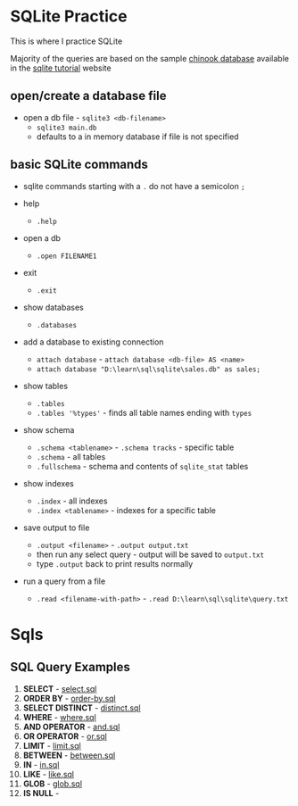# SQLite Practice
This is where I practice SQLite

Majority of the queries are based on the sample [chinook database](https://www.sqlitetutorial.net/sqlite-sample-database/) available in the [sqlite tutorial](https://www.sqlitetutorial.net/) website

## open/create a database file
- open a db file - `sqlite3 <db-filename>`
    - `sqlite3 main.db`
    - defaults to a in memory database if file is not specified

## basic SQLite commands
- sqlite commands starting with a `.` do not have a semicolon `;`

- help
    - `.help`
- open a db
    - `.open FILENAME1`
- exit
    - `.exit`
- show databases
    - `.databases`
- add a database to existing connection
    - `attach database` - `attach database <db-file> AS <name>`
    - `attach database "D:\learn\sql\sqlite\sales.db" as sales;`
- show tables
    - `.tables`
    - `.tables '%types'` - finds all table names ending with `types`
- show schema
    - `.schema <tablename>` - `.schema tracks` - specific table
    - `.schema` - all tables
    - `.fullschema` - schema and contents of `sqlite_stat` tables
- show indexes
    - `.index` - all indexes
    - `.index <tablename>` - indexes for a specific table
- save output to file
    - `.output <filename>` - `.output output.txt`
    - then run any select query - output will be saved to `output.txt`
    - type `.output` back to print results normally
- run a query from a file
    - `.read <filename-with-path>` - `.read D:\learn\sql\sqlite\query.txt`

# Sqls

## SQL Query Examples

1. **SELECT** - [select.sql](queries/select.sql)
2. **ORDER BY** - [order-by.sql](queries/order-by.sql)
3. **SELECT DISTINCT** - [distinct.sql](queries/distinct.sql)
4. **WHERE** - [where.sql](queries/where.sql)
5. **AND OPERATOR** - [and.sql](queries/and.sql)
6. **OR OPERATOR** - [or.sql](queries/or.sql)
7. **LIMIT** - [limit.sql](queries/limit.sql)
8. **BETWEEN** - [between.sql](queries/between.sql)
9. **IN** - [in.sql](queries/in.sql)
10. **LIKE** - [like.sql](queries/like.sql)
12. **GLOB** - [glob.sql](queries/glob.sql)
11. **IS NULL** - <!-- No file provided -->